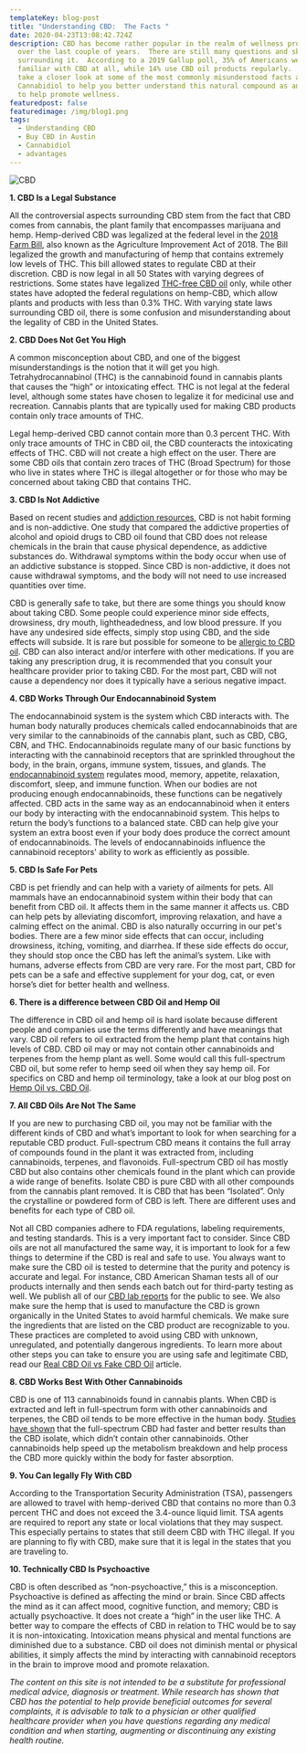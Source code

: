 ```yaml
---
templateKey: blog-post
title: "Understanding CBD:  The Facts "
date: 2020-04-23T13:08:42.724Z
description: CBD has become rather popular in the realm of wellness products
  over the last couple of years.  There are still many questions and skepticism
  surrounding it.  According to a 2019 Gallup poll, 35% of Americans were not
  familiar with CBD at all, while 14% use CBD oil products regularly.  Let’s
  take a closer look at some of the most commonly misunderstood facts about
  Cannabidiol to help you better understand this natural compound as an option
  to help promote wellness.
featuredpost: false
featuredimage: /img/blog1.png
tags:
  - Understanding CBD
  - Buy CBD in Austin
  - Cannabidiol
  - advantages
---
```

![CBD](/img/blog1.png)

**1. CBD Is a Legal Substance**

All the controversial aspects surrounding CBD stem from the fact that CBD comes from cannabis, the plant family that encompasses marijuana and hemp.  Hemp-derived CBD was legalized at the federal level in the [2018 Farm Bill](https://www.farmers.gov/manage/farmbill), also known as the Agriculture Improvement Act of 2018.  The Bill legalized the growth and manufacturing of hemp that contains extremely low levels of THC.  This bill allowed states to regulate CBD at their discretion.  CBD is now legal in all 50 States with varying degrees of restrictions. Some states have legalized [THC-free CBD oil](https://cbdamericanshaman.com/thc-free-cbd-oil) only, while other states have adopted the federal regulations on hemp-CBD, which allow plants and products with less than 0.3% THC.  With varying state laws surrounding CBD oil, there is some confusion and misunderstanding about the legality of CBD in the United States.

**2. CBD Does Not Get You High**

A common misconception about CBD, and one of the biggest misunderstandings is the notion that it will get you high.  Tetrahydrocannabinol (THC) is the cannabinoid found in cannabis plants that causes the “high” or intoxicating effect.  THC is not legal at the federal level, although some states have chosen to legalize it for medicinal use and recreation.  Cannabis plants that are typically used for making CBD products contain only trace amounts of THC.

Legal hemp-derived CBD cannot contain more than 0.3 percent THC.  With only trace amounts of THC in CBD oil, the CBD counteracts the intoxicating effects of THC.  CBD will not create a high effect on the user.  There are some CBD oils that contain zero traces of THC (Broad Spectrum) for those who live in states where THC is illegal altogether or for those who may be concerned about taking CBD that contains THC.

**3. CBD Is Not Addictive**

Based on recent studies and [addiction resources](https://www.addictionresource.net/blog/cbd-addiction/), CBD is not habit forming and is non-addictive.  One study that compared the addictive properties of alcohol and opioid drugs to CBD oil found that CBD does not release chemicals in the brain that cause physical dependence, as addictive substances do.  Withdrawal symptoms within the body occur when use of an addictive substance is stopped.  Since CBD is non-addictive, it does not cause withdrawal symptoms, and the body will not need to use increased quantities over time.

CBD is generally safe to take, but there are some things you should know about taking CBD.  Some people could experience minor side effects, drowsiness, dry mouth, lightheadedness, and low blood pressure.  If you have any undesired side effects, simply stop using CBD, and the side effects will subside.  It is rare but possible for someone to be [allergic to CBD oil](https://cbdamericanshaman.com/blog/can-someone-be-allergic-to-cbd). CBD can also interact and/or interfere with other medications.  If you are taking any prescription drug, it is recommended that you consult your healthcare provider prior to taking CBD.  For the most part, CBD will not cause a dependency nor does it typically have a serious negative impact.

**4. CBD Works Through Our Endocannabinoid System**

The endocannabinoid system is the system which CBD interacts with.  The human body naturally produces chemicals called endocannabinoids that are very similar to the cannabinoids of the cannabis plant, such as CBD, CBG, CBN, and THC.  Endocannabinoids regulate many of our basic functions by interacting with the cannabinoid receptors that are sprinkled throughout the body, in the brain, organs, immune system, tissues, and glands.  The [endocannabinoid system](https://www.uclahealth.org/cannabis/human-endocannabinoid-system) regulates mood, memory, appetite, relaxation, discomfort, sleep, and immune function. When our bodies are not producing enough endocannabinoids, these functions can be negatively affected. CBD acts in the same way as an endocannabinoid when it enters our body by interacting with the endocannabinoid system.  This helps to return the body’s functions to a balanced state.  CBD can help give your system an extra boost even if your body does produce the correct amount of endocannabinoids.  The levels of endocannabinoids influence the cannabinoid receptors' ability to work as efficiently as possible.

**5. CBD Is Safe For Pets**

CBD is pet friendly and can help with a variety of ailments for pets.  All mammals have an endocannabinoid system within their body that can benefit from CBD oil.  It affects them in the same manner it affects us.  CBD can help pets by alleviating discomfort, improving relaxation, and have a calming effect on the animal.  CBD is also naturally occurring in our pet's bodies.  There are a few minor side effects that can occur, including drowsiness, itching, vomiting, and diarrhea.  If these side effects do occur, they should stop once the CBD has left the animal’s system.  Like with humans, adverse effects from CBD are very rare.  For the most part, CBD for pets can be a safe and effective supplement for your dog, cat, or even horse’s diet for better health and wellness.

**6. There is a difference between CBD Oil and Hemp Oil**

The difference in CBD oil and hemp oil is hard isolate because different people and companies use the terms differently and have meanings that vary.  CBD oil refers to oil extracted from the hemp plant that contains high levels of CBD.  CBD oil may or may not contain other cannabinoids and terpenes from the hemp plant as well.  Some would call this full-spectrum CBD oil, but some refer to hemp seed oil when they say hemp oil.  For specifics on CBD and hemp oil terminology, take a look at our blog post on [Hemp Oil vs. CBD Oil](https://cbdamericanshaman.com/blog/hemp-oil-vs-cbd-oil).

**7. All CBD Oils Are Not The Same**

If you are new to purchasing CBD oil, you may not be familiar with the different kinds of CBD and what’s important to look for when searching for a reputable CBD product.  Full-spectrum CBD means it contains the full array of compounds found in the plant it was extracted from, including cannabinoids, terpenes, and flavonoids.  Full-spectrum CBD oil has mostly CBD but also contains other chemicals found in the plant which can provide a wide range of benefits.  Isolate CBD is pure CBD with all other compounds from the cannabis plant removed. It is CBD that has been “Isolated”.  Only the crystalline or powdered form of CBD is left.  There are different uses and benefits for each type of CBD oil.

Not all CBD companies adhere to FDA regulations, labeling requirements, and testing standards.  This is a very important fact to consider.  Since CBD oils are not all manufactured the same way, it is important to look for a few things to determine if the CBD is real and safe to use.  You always want to make sure the CBD oil is tested to determine that the purity and potency is accurate and legal. For instance, CBD American Shaman tests all of our products internally and then sends each batch out for third-party testing as well.  We publish all of our [CBD lab reports](https://cbdamericanshaman.com/lab-reports) for the public to see.  We also make sure the hemp that is used to manufacture the CBD is grown organically in the United States to avoid harmful chemicals.  We make sure the ingredients that are listed on the CBD product are recognizable to you. These practices are completed to avoid using CBD with unknown, unregulated, and potentially dangerous ingredients.  To learn more about other steps you can take to ensure you are using safe and legitimate CBD, read our [Real CBD Oil vs Fake CBD Oil](https://cbdamericanshaman.com/blog/cbd-oil-know-how-to-spot-the-fake-stuff-from-the-real) article.

**8. CBD Works Best With Other Cannabinoids**

CBD is one of 113 cannabinoids found in cannabis plants.  When CBD is extracted and left in full-spectrum form with other cannabinoids and terpenes, the CBD oil tends to be more effective in the human body.  [Studies have shown](https://file.scirp.org/pdf/PP_2015021016351567.pdf) that the full-spectrum CBD had faster and better results than the CBD isolate, which didn’t contain other cannabinoids.  Other cannabinoids help speed up the metabolism breakdown and help process the CBD more quickly within the body for faster absorption.

 **9. You Can legally Fly With CBD**

According to the Transportation Security Administration (TSA), passengers are allowed to travel with hemp-derived CBD that contains no more than 0.3 percent THC and does not exceed the 3.4-ounce liquid limit.  TSA agents are required to report any state or local violations that they may suspect.  This especially pertains to states that still deem CBD with THC illegal.  If you are planning to fly with CBD, make sure that it is legal in the states that you are traveling to. 

 **10. Technically CBD Is Psychoactive**

CBD is often described as “non-psychoactive,” this is a misconception.  Psychoactive is defined as affecting the mind or brain.  Since CBD affects the mind as it can affect mood, cognitive function, and memory; CBD is actually psychoactive.  It does not create a “high” in the user like THC.  A better way to compare the effects of CBD in relation to THC would be to say it is non-intoxicating.  Intoxication means physical and mental functions are diminished due to a substance.  CBD oil does not diminish mental or physical abilities, it simply affects the mind by interacting with cannabinoid receptors in the brain to improve mood and promote relaxation.

*The content on this site is not intended to be a substitute for professional medical advice, diagnosis or treatment.  While research has shown that CBD has the potential to help provide beneficial outcomes for several complaints, it is advisable to talk to a physician or other qualified healthcare provider when you have questions regarding any medical condition and when starting, augmenting or discontinuing any existing health routine.*